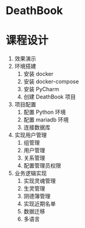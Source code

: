 # DeathBook  

# 课程设计 

1. 效果演示
1. 环境搭建
    1. 安装 docker
    1. 安装 docker-compose
    1. 安装 PyCharm 
    1. 创建 DeathBook 项目
1. 项目配置 
    1. 配置 Python 环境
    1. 配置 mariadb 环境
    1. 连接数据库 
1. 实现用户管理 
    1. 组管理
    1. 用户管理
    1. 关系管理
    1. 配置管理员权限
1. 业务逻辑实现
    1. 实现灵魂管理
    1. 生灵管理
    1. 阴德簿管理
    1. 实现近期名单
    1. 数据迁移
    1. 多语言
